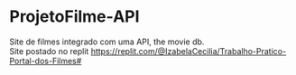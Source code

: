 # ProjetoFilme-API
Site de filmes integrado com uma API, the movie db.
<br> Site postado no replit https://replit.com/@IzabelaCecilia/Trabalho-Pratico-Portal-dos-Filmes#
